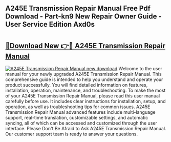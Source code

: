 ## A245E Transmission Repair Manual Free Pdf Download - Part-kn9 New Repair Owner Guide - User Service Edition Axd0s

# <h2><a href="http://bc23304.oget.top/?id=A245E+Transmission+Repair+Manual">🔗Download New 👉🔴 A245E Transmission Repair Manual</a></h2>

[![A245E Transmission Repair Manual new download](https://i.imgur.com/5g1atiW.png)](http://bc23304.oget.top/?id=A245E+Transmission+Repair+Manual)
Welcome to the user manual for your newly upgraded A245E Transmission Repair Manual. This comprehensive guide is intended to help you understand and operate your product successfully. You will find detailed information on features, installation, operation, maintenance, and troubleshooting. To make the most of your A245E Transmission Repair Manual, please read this user manual carefully before use. It includes clear instructions for installation, setup, and operation, as well as troubleshooting tips for common issues. A245E Transmission Repair Manual advanced features include multi-language support, real-time translation, customizable settings, and automatic syncing, all of which can be accessed and customized through the user interface. Please Don't Be Afraid to Ask A245E Transmission Repair Manual. Our customer support team is ready to answer your questions.
